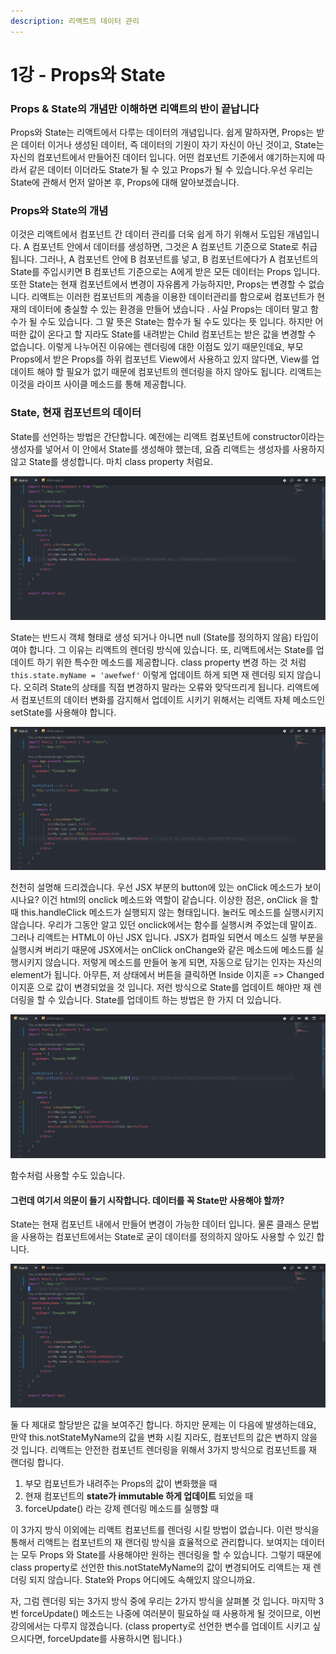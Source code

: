 ```yaml
---
description: 리액트의 데이터 관리
---
```


# 1강 - Props와 State

### Props & State의 개념만 이해하면 리액트의 반이 끝납니다

Props와 State는 리액트에서 다루는 데이터의 개념입니다. 쉽게 말하자면, Props는 받은 데이터 이거나 생성된 데이터, 즉 데이터의 기원이 자기 자신이 아닌 것이고, State는 자신의 컴포넌트에서 만들어진 데이터 입니다. 어떤 컴포넌트 기준에서 얘기하는지에 따라서 같은 데이터 이더라도 State가 될 수 있고 Props가 될 수 있습니다.우선 우리는 State에 관해서 먼저 알아본 후, Props에 대해 알아보겠습니다.

### Props와 State의 개념

이것은 리액트에서 컴포넌트 간 데이터 관리를 더욱 쉽게 하기 위해서 도입된 개념입니다. A 컴포넌트 안에서 데이터를 생성하면, 그것은 A 컴포넌트 기준으로 State로 취급됩니다. 그러나, A 컴포넌트 안에 B 컴포넌트를 넣고, B 컴포넌트에다가 A 컴포넌트의 State를 주입시키면 B 컴포넌트 기준으로는 A에게 받은 모든 데이터는 Props 입니다. 또한 State는 현재 컴포넌트에서 변경이 자유롭게 가능하지만, Props는 변경할 수 없습니다. 리액트는 이러한 컴포넌트의 계층을 이용한 데이터관리를 함으로써 컴포넌트가 현재의 데이터에 충실할 수 있는 환경을 만들어 냈습니다 . 사실 Props는 데이터 말고 함수가 될 수도 있습니다. 그 말 뜻은 State는 함수가 될 수도 있다는 뜻 입니다. 하지만 어떠한 값이 온다고 할 지라도 State를 내려받는 Child 컴포넌트는 받은 값을 변경할 수 없습니다. 이렇게 나누어진 이유에는 렌더링에 대한 이점도 있기 때문인데요, 부모 Props에서 받은 Props를 하위 컴포넌트 View에서 사용하고 있지 않다면, View를 업데이트 해야 할 필요가 없기 때문에 컴포넌트의 렌더링을 하지 않아도 됩니다. 리액트는 이것을 라이프 사이클 메소드를 통해 제공합니다.

### State, 현재 컴포넌트의 데이터

State를 선언하는 방법은 간단합니다. 예전에는 리액트 컴포넌트에 constructor이라는 생성자를 넣어서 이 안에서 State를 생성해야 했는데, 요즘 리액트는 생성자를 사용하지 않고 State를 생성합니다. 마치 class property 처럼요.

![State&#xB97C; &#xC0DD;&#xC131;&#xD588;&#xB2E4;.](.gitbook/assets/2019-01-18-2.52.06.png)

State는 반드시 객체 형태로 생성 되거나 아니면 null \(State를 정의하지 않음\) 타입이여야 합니다. 그 이유는 리액트의 렌더링 방식에 있습니다. 또, 리액트에서는 State를 업데이트 하기 위한 특수한 메소드를 제공합니다. class property 변경 하는 것 처럼 `this.state.myName = 'awefwef'` 이렇게 업데이트 하게 되면 재 렌더링 되지 않습니다. 오히려 State의 상태를 직접 변경하지 말라는 오류와 맞닥뜨리게 됩니다. 리액트에서 컴포넌트의 데이터 변화를 감지해서 업데이트 시키기 위해서는 리액트 자체 메소드인 setState를 사용해야 합니다.

![&#xB9AC;&#xC561;&#xD2B8;&#xC758; setState](.gitbook/assets/2019-01-18-3.00.16.png)

천천히 설명해 드리겠습니다. 우선 JSX 부분의 button에 있는 onClick 메소드가 보이시나요? 이건 html의 onclick 메소드와 역할이 같습니다. 이상한 점은, onClick 을 할 때 this.handleClick 메소드가 실행되지 않는 형태입니다. 눌러도 메소드를 실행시키지 않습니다. 우리가 그동안 알고 있던 onclick에서는 함수를 실행시켜 주었는데 말이죠. 그러나 리액트는 HTML이 아닌 JSX 입니다. JSX가 컴파일 되면서 메소드 실행 부분을 실행시켜 버리기 때문에 JSX에서는 onClick onChange와 같은 메소드에 메소드를 실행시키지 않습니다. 저렇게 메소드를 만들어 놓게 되면, 자동으로 담기는 인자는 자신의 element가 됩니다. 아무튼, 저 상태에서 버튼을 클릭하면 Inside 이지훈 =&gt; Changed 이지훈 으로 값이 변경되었을 것 입니다. 저런 방식으로 State를 업데이트 해야만 재 렌더링을 할 수 있습니다. State를 업데이트 하는 방법은 한 가지 더 있습니다.

![setState&#xBA54;&#xC18C;&#xB4DC;&#xB97C; &#xD568;&#xC218;&#xCC98;&#xB7FC;](.gitbook/assets/2019-01-18-3.06.12.png)

함수처럼 사용할 수도 있습니다.

#### 그런데 여기서 의문이 들기 시작합니다. 데이터를 꼭 State만 사용해야 할까?

State는 현재 컴포넌트 내에서 만들어 변경이 가능한 데이터 입니다. 물론 클래스 문법을 사용하는 컴포넌트에서는 State로 굳이 데이터를 정의하지 않아도 사용할 수 있긴 합니다.

![State &amp; not State](.gitbook/assets/2019-01-17-12.35.07.png)

둘 다 제대로 할당받은 값을 보여주긴 합니다. 하지만 문제는 이 다음에 발생하는데요, 만약 this.notStateMyName의 값을 변화 시킬 지라도, 컴포넌트의 값은 변하지 않을 것 입니다. 리액트는 안전한 컴포넌트 렌더링을 위해서 3가지 방식으로 컴포넌트를 재 랜더링 합니다.

1. 부모 컴포넌트가 내려주는 Props의 값이 변화했을 때
2. 현재 컴포넌트의 **state가 immutable 하게 업데이트** 되었을 때
3. forceUpdate\(\) 라는 강제 렌더링 메소드를 실행할 때

이 3가지 방식 이외에는 리액트 컴포넌트를 렌더링 시킬 방법이 없습니다. 이런 방식을 통해서 리액트는 컴포넌트의 재 랜더링 방식을 효율적으로 관리합니다. 보여지는 데이터는 모두 Props 와 State를 사용해야만 원하는 렌더링을 할 수 있습니다. 그렇기 때문에 class property로 선언한 this.notStateMyName의 값이 변경되어도 리액트는 재 렌더링 되지 않습니다. State와 Props 어디에도 속해있지 않으니까요.

자, 그럼 렌더링 되는 3가지 방식 중에 우리는 2가지 방식을 살펴볼 것 입니다. 마지막 3번 forceUpdate\(\) 메소드는 나중에 여러분이 필요하실 때 사용하게 될 것이므로, 이번 강의에서는 다루지 않겠습니다. \(class property로 선언한 변수를 업데이트 시키고 싶으시다면, forceUpdate를 사용하시면 됩니다.\)

